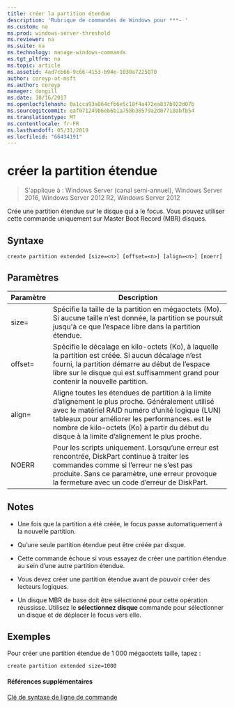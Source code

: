 ```yaml
---
title: créer la partition étendue
description: 'Rubrique de commandes de Windows pour ***- '
ms.custom: na
ms.prod: windows-server-threshold
ms.reviewer: na
ms.suite: na
ms.technology: manage-windows-commands
ms.tgt_pltfrm: na
ms.topic: article
ms.assetid: 4ad7cb66-9c66-4153-b94e-1030a7225070
author: coreyp-at-msft
ms.author: coreyp
manager: dongill
ms.date: 10/16/2017
ms.openlocfilehash: 0a1cca93a064cfb6e5c18f4a472ea837b922d07b
ms.sourcegitcommit: eaf071249b6eb6b1a758b38579a2d87710abfb54
ms.translationtype: MT
ms.contentlocale: fr-FR
ms.lasthandoff: 05/31/2019
ms.locfileid: "66434191"
---
```

# <a name="create-partition-extended"></a>créer la partition étendue

>S'applique à : Windows Server (canal semi-annuel), Windows Server 2016, Windows Server 2012 R2, Windows Server 2012

Crée une partition étendue sur le disque qui a le focus. Vous pouvez utiliser cette commande uniquement sur Master Boot Record \(MBR\) disques.  
  
  
  
## <a name="syntax"></a>Syntaxe  
  
```  
create partition extended [size=<n>] [offset=<n>] [align=<n>] [noerr]  
```  
  
## <a name="parameters"></a>Paramètres  
  
|  Paramètre  |                                                                                                                             Description                                                                                                                              |
|-------------|----------------------------------------------------------------------------------------------------------------------------------------------------------------------------------------------------------------------------------------------------------------------|
|  size\=<n>  |                                                  Spécifie la taille de la partition en mégaoctets \(Mo\). Si aucune taille n’est donnée, la partition se poursuit jusqu'à ce que l’espace libre dans la partition étendue.                                                  |
| offset\=<n> |                     Spécifie le décalage en kilo-octets \(Ko\), à laquelle la partition est créée. Si aucun décalage n’est fourni, la partition démarre au début de l’espace libre sur le disque qui est suffisamment grand pour contenir la nouvelle partition.                      |
| align\=<n>  | Aligne toutes les étendues de partition à la limite d’alignement le plus proche. Généralement utilisé avec le matériel RAID numéro d’unité logique \(LUN\) tableaux pour améliorer les performances. <n> est le nombre de kilo-octets \(Ko\) à partir du début du disque à la limite d’alignement le plus proche. |
|    NOERR    |                                 Pour les scripts uniquement. Lorsqu’une erreur est rencontrée, DiskPart continue à traiter les commandes comme si l’erreur ne s’est pas produite. Sans ce paramètre, une erreur provoque la fermeture avec un code d’erreur de DiskPart.                                 |
  
## <a name="remarks"></a>Notes  
  
-   Une fois que la partition a été créée, le focus passe automatiquement à la nouvelle partition.  
  
-   Qu’une seule partition étendue peut être créée par disque.  
  
-   Cette commande échoue si vous essayez de créer une partition étendue au sein d’une autre partition étendue.  
  
-   Vous devez créer une partition étendue avant de pouvoir créer des lecteurs logiques.  
  
-   Un disque MBR de base doit être sélectionné pour cette opération réussisse. Utilisez le **sélectionnez disque** commande pour sélectionner un disque et de déplacer le focus vers elle.  
  
## <a name="BKMK_examples"></a>Exemples  
Pour créer une partition étendue de 1 000 mégaoctets taille, tapez :  
  
```  
create partition extended size=1000  
```  
  
#### <a name="additional-references"></a>Références supplémentaires  
[Clé de syntaxe de ligne de commande](command-line-syntax-key.md)  
  

  

